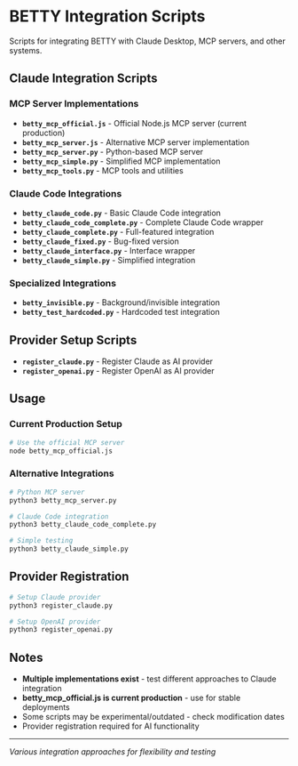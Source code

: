 # BETTY Integration Scripts

Scripts for integrating BETTY with Claude Desktop, MCP servers, and other systems.

## Claude Integration Scripts

### MCP Server Implementations
- **`betty_mcp_official.js`** - Official Node.js MCP server (current production)
- **`betty_mcp_server.js`** - Alternative MCP server implementation  
- **`betty_mcp_server.py`** - Python-based MCP server
- **`betty_mcp_simple.py`** - Simplified MCP implementation
- **`betty_mcp_tools.py`** - MCP tools and utilities

### Claude Code Integrations
- **`betty_claude_code.py`** - Basic Claude Code integration
- **`betty_claude_code_complete.py`** - Complete Claude Code wrapper
- **`betty_claude_complete.py`** - Full-featured integration
- **`betty_claude_fixed.py`** - Bug-fixed version
- **`betty_claude_interface.py`** - Interface wrapper
- **`betty_claude_simple.py`** - Simplified integration

### Specialized Integrations
- **`betty_invisible.py`** - Background/invisible integration
- **`betty_test_hardcoded.py`** - Hardcoded test integration

## Provider Setup Scripts
- **`register_claude.py`** - Register Claude as AI provider
- **`register_openai.py`** - Register OpenAI as AI provider

## Usage

### Current Production Setup
```bash
# Use the official MCP server
node betty_mcp_official.js
```

### Alternative Integrations
```bash
# Python MCP server
python3 betty_mcp_server.py

# Claude Code integration
python3 betty_claude_code_complete.py

# Simple testing
python3 betty_claude_simple.py
```

## Provider Registration
```bash
# Setup Claude provider
python3 register_claude.py

# Setup OpenAI provider  
python3 register_openai.py
```

## Notes

- **Multiple implementations exist** - test different approaches to Claude integration
- **betty_mcp_official.js is current production** - use for stable deployments
- Some scripts may be experimental/outdated - check modification dates
- Provider registration required for AI functionality

---
*Various integration approaches for flexibility and testing*